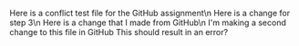 Here is a conflict test file for the GitHub assignment\n
Here is a change for step 3\n
Here is a change that I made from GitHub\n
I'm making a second change to this file in GitHub
This should result in an error?
